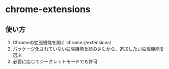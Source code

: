 # chrome-extensions

## 使い方

1. Chromeの拡張機能を開く chrome://extensions/
1. パッケージ化されていない拡張機能を読み込むから、追加したい拡張機能を選ぶ
2. 必要に応じてシークレットモードでも許可
